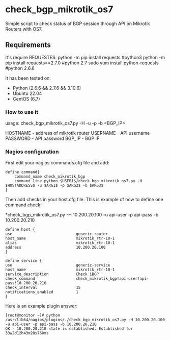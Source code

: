 # check_bgp_mikrotik_os7
Simple script to check status of BGP session through API on Mikrotik Routers with OS7.

## Requirements
It's require REQUESTES:
python -m pip install requests #python3
python -m pip install requests==2.7.0 #python 2.7
sudo yum install python-requests #python 2.6.6

It has been tested on:
* Python (2.6.6 && 2.7.6 && 3.10.6)
* Ubuntu 22.04
* CentOS (6,7)

### How to use it

usage: check_bgp_mikrotik_os7.py -H <HOSTNAME> -u <USERNAME> -p <PASSWORD> -b <BGP_IP>

HOSTNAME - address of mikrotik router
USERNAME - API username
PASSWORD - API password
BGP_IP - BGP IP

### Nagios configuration

First edit your nagios commands.cfg file and add:

    define command{
        command_name check_mikrotik_bgp
        command_line python $USER1$/check_bgp_mikrotik_os7.py -H $HOSTADDRESS$ -u $ARG1$ -p $ARG2$ -b $ARG3$
    }
    
    
Then add checks in your host.cfg file. This is example of how to define one command check:

 *check_bgp_mikrotik_os7.py -H 10.200.20.100 -u api-user -p api-pass -b 10.200.20.210

    define host {
    use                            generic-router
    host_name                      mikrotik_rtr-10-1
    alias                          mikrotik_rtr-10-1
    address                        10.200.20.100
    }

    define service {
    use                            generic-service
    host_name                      mikrotik_rtr-10-1
    service_description            Check iBGP
    check_command                  check_mikrotik_bgp!api-user!api-pass!10.200.20.210
    check_interval                 15
    notifications_enabled          1
    }
 
Here is an example plugin answer:

    [root@monitor ~]# python /usr/lib64/nagios/plugins/./check_bgp_mikrotik_os7.py -H 10.200.20.100 -u api-user -p api-pass -b 10.200.20.210
    OK - 10.200.20.210 state is established. Established for 33w2d12h43m28s760ms

